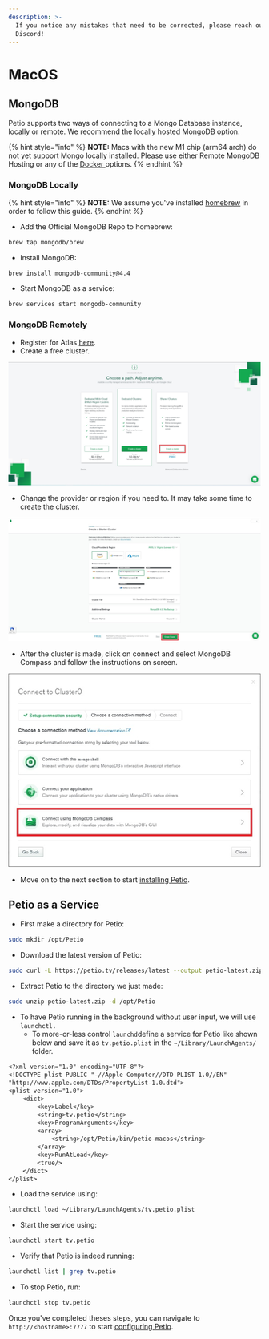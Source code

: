 ```yaml
---
description: >-
  If you notice any mistakes that need to be corrected, please reach out on
  Discord!
---
```


# MacOS

## MongoDB

Petio supports two ways of connecting to a Mongo Database instance, locally or remote. We recommend the locally hosted MongoDB option.

{% hint style="info" %}
**NOTE:** Macs with the new M1 chip \(arm64 arch\) do not yet support Mongo locally installed. Please use either Remote MongoDB Hosting or any of the [Docker ](docker.md)options.
{% endhint %}

### MongoDB Locally

{% hint style="info" %}
**NOTE:** We assume you've installed [homebrew](https://brew.sh/#install) in order to follow this guide.
{% endhint %}

* Add the Official MongoDB Repo to homebrew:

```bash
brew tap mongodb/brew
```

* Install MongoDB:

```bash
brew install mongodb-community@4.4
```

* Start MongoDB as a service:

```bash
brew services start mongodb-community
```

### 

### MongoDB Remotely

* Register for Atlas [here](https://www.mongodb.com/cloud/atlas/register).
* Create a free cluster.

![](../.gitbook/assets/remote_mongodb_cluster.jpg)

* Change the provider or region if you need to. It may take some time to create the cluster.

![](../.gitbook/assets/remote_mongodb_server_region.jpg)

* After the cluster is made, click on connect and select MongoDB Compass and follow the instructions on screen.

![](../.gitbook/assets/remote_mongodb_compass.jpg)

* Move on to the next section to start [installing Petio](macos.md#petio-as-a-service).

## Petio as a Service

* First make a directory for Petio:

```bash
sudo mkdir /opt/Petio
```

* Download the latest version of Petio:

```bash
sudo curl -L https://petio.tv/releases/latest --output petio-latest.zip
```

* Extract Petio to the directory we just made:

```bash
sudo unzip petio-latest.zip -d /opt/Petio
```

* To have Petio running in the background without user input, we will use `launchctl.`
  * To more-or-less control `launchd`define a service for Petio like shown below and save it as `tv.petio.plist` in the `~/Library/LaunchAgents/` folder.

```markup
<?xml version="1.0" encoding="UTF-8"?>
<!DOCTYPE plist PUBLIC "-//Apple Computer//DTD PLIST 1.0//EN" "http://www.apple.com/DTDs/PropertyList-1.0.dtd">
<plist version="1.0">
    <dict>
        <key>Label</key>
        <string>tv.petio</string>
        <key>ProgramArguments</key>
        <array>
            <string>/opt/Petio/bin/petio-macos</string>
        </array>
        <key>RunAtLoad</key>
        <true/>
    </dict>
</plist>
```

* Load the service using:

```bash
launchctl load ~/Library/LaunchAgents/tv.petio.plist
```

* Start the service using:

```bash
launchctl start tv.petio
```

* Verify that Petio is indeed running:

```bash
launchctl list | grep tv.petio
```

* To stop Petio, run:

```bash
launchctl stop tv.petio
```

Once you've completed theses steps, you can navigate to `http://<hostname>:7777` to start [configuring Petio](../configuration/first-time-setup.md).

